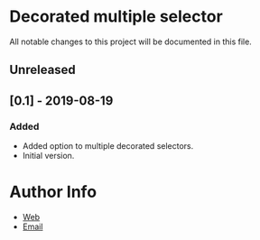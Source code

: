 # Decorated multiple selector
All notable changes to this project will be documented in this file.

## Unreleased 

## [0.1] - 2019-08-19
### Added
- Added option to multiple decorated selectors.
- Initial version.

# Author Info
- [Web](https://www.artegrafico.net "José Luis Rojo")
- [Email](mailto:jose@artegrafico.net "jose@artegrafico.net")
